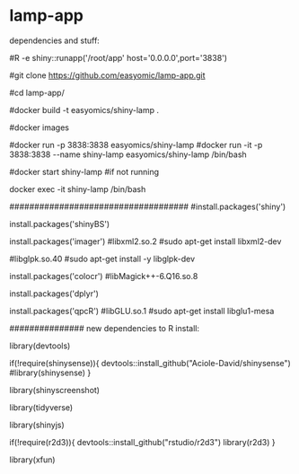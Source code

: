 # lamp-app

dependencies and stuff:

#R -e shiny::runapp('/root/app' host='0.0.0.0',port='3838')

#git clone https://github.com/easyomic/lamp-app.git

#cd lamp-app/

#docker build -t easyomics/shiny-lamp .

#docker images

#docker run -p 3838:3838 easyomics/shiny-lamp
#docker run -it -p 3838:3838 --name shiny-lamp  easyomics/shiny-lamp /bin/bash

#docker start shiny-lamp #if not running

docker exec -it shiny-lamp /bin/bash

####################################
#install.packages('shiny')

install.packages('shinyBS')

install.packages('imager')
#libxml2.so.2
#sudo apt-get install libxml2-dev

#libglpk.so.40
#sudo apt-get install -y libglpk-dev 

install.packages('colocr')
#libMagick++-6.Q16.so.8

install.packages('dplyr')

install.packages('qpcR')
#libGLU.so.1
#sudo apt-get install libglu1-mesa

###############
new dependencies to R install:

library(devtools)

if(!require(shinysense)){
  devtools::install_github("Aciole-David/shinysense")
  #library(shinysense)
}

library(shinyscreenshot)

library(tidyverse)

library(shinyjs)

if(!require(r2d3)){
  devtools::install_github("rstudio/r2d3")
  library(r2d3)
}

library(xfun)



